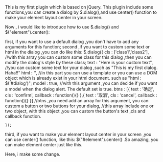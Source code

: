 This is my first plugin which is based on jQuery.
	This plugin include some functions,you can create a dialog by $.dialog(),and use center() function to make your element layout center in your screen.


Now , i would like to introduce how to use $.dialog() and $("element").center():


first, if you want to use a default dialog ,you don't have to add any arguments for this function;
second ,if you want to custom some text or html in the dialog ,you can do like this:
	$.dialog({
		cls : ['class1','class2'],  //with this array you can custom some class for this dialog ,then you can modify the dialog's style by these class;
		text : "Here is your custom text",   //you can custom some text for your dialog ,such as "This is my first dialog. Haha!!"
		html : '',     //in this part you can use a template or you can use a DOM object which is already exist in your html document. such as "html : $('#dialog')";
		model : true,   //with this argument ,you can decide if you want a model when the dialog alert. The default set is true.
		btns : [{
				text : '确定',
				cls : 'confirm',
				callback : function(){}
			},{
				text : '取消',
				cls : 'cancel',
				callback : function(){}
			}]					//btns ,you need add an array for this argument, you can custom a button or two buttons for your dialog,
								//this array include one or two object, with this object ,you can custom the button's text ,cls and callback function.
		
	});
third, if you want to make your element layout center in your screen ,you can use center() function, like this: $("#element").center() .So amazing, you can make element center just like this.

Here, i make some change.
